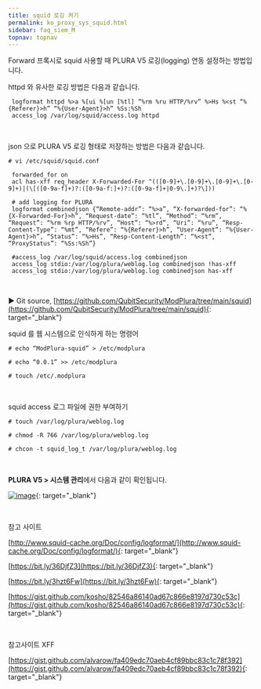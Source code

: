 ```yaml
---
title: squid 로깅 켜기
permalink: ko_proxy_sys_squid.html
sidebar: faq_siem_M
topnav: topnav
---
```


Forward 프록시로 squid 사용할 때 PLURA V5 로깅(logging) 연동 설정하는 방법입니다.

httpd 와 유사한 로깅 방법은 다음과 같습니다.

     logformat httpd %>a %[ui %[un [%tl] “%rm %ru HTTP/%rv” %>Hs %<st “%{Referer}>h” “%{User-Agent}>h” %Ss:%Sh
     access_log /var/log/squid/access.log httpd

<br />

json 으로 PLURA V5 로깅 형태로 저장하는 방법은 다음과 같습니다.

`# vi /etc/squid/squid.conf`

     forwarded_for on
     acl has-xff req_header X-Forwarded-For ^(([0-9]+\.[0-9]+\.[0-9]+\.[0-9]+)|(\[([0-9a-f]+)?:([0-9a-f:]+)?:([0-9a-f]+|0-9\.]+)?\]))

     # add logging for PLURA
     logformat combinedjson {“Remote-addr”: “%>a”, “X-forwarded-for”: “%{X-Forwarded-For}>h”, “Request-date”: “%tl”, “Method”: “%rm”, “Request”: “%rm %rp HTTP/%rv”, “Host”: “%>rd”, “Uri”: “%ru”, “Resp-Content-Type”: “%mt”, “Refere”: “%{Referer}>h”, “User-Agent”: “%{User-Agent}>h”, “Status”: “%>Hs”, “Resp-Content-Length”: “%<st”, “ProxyStatus”: “%Ss:%Sh”}

     #access_log /var/log/squid/access.log combinedjson
     access_log stdio:/var/log/plura/weblog.log combinedjson !has-xff
     access_log stdio:/var/log/plura/weblog.log combinedjson has-xff

 
<br />

▶ Git source, [https://github.com/QubitSecurity/ModPlura/tree/main/squid](https://github.com/QubitSecurity/ModPlura/tree/main/squid){: target="_blank"}

squid 를 웹 시스템으로 인식하게 하는 명령어

`# echo “ModPlura-squid” > /etc/modplura`

`# echo “0.0.1” >> /etc/modplura`

`# touch /etc/.modplura`

<br />

squid access 로그 파일에 권한 부여하기

`# touch /var/log/plura/weblog.log`

`# chmod -R 766 /var/log/plura/weblog.log`

`# chcon -t squid_log_t /var/log/plura/weblog.log`

 <br />

**PLURA V5 > 시스템 관리**에서 다음과 같이 확인됩니다.

 [![image](/docs/images/Additianal/proxy/1.png)](/docs/images/Additianal/proxy/1.png){: target="_blank"}

<br />

참고 사이트

[http://www.squid-cache.org/Doc/config/logformat/](http://www.squid-cache.org/Doc/config/logformat/){: target="_blank"}

[https://bit.ly/36DjfZ3](https://bit.ly/36DjfZ3){: target="_blank"}

[https://bit.ly/3hzt6Fw](https://bit.ly/3hzt6Fw){: target="_blank"}

[https://gist.github.com/kosho/82546a86140ad67c866e8197d730c53c](https://gist.github.com/kosho/82546a86140ad67c866e8197d730c53c){: target="_blank"}

 <br />

참고사이트 XFF

[https://gist.github.com/alvarow/fa409edc70aeb4cf89bbc83c1c78f392](https://gist.github.com/alvarow/fa409edc70aeb4cf89bbc83c1c78f392){: target="_blank"}